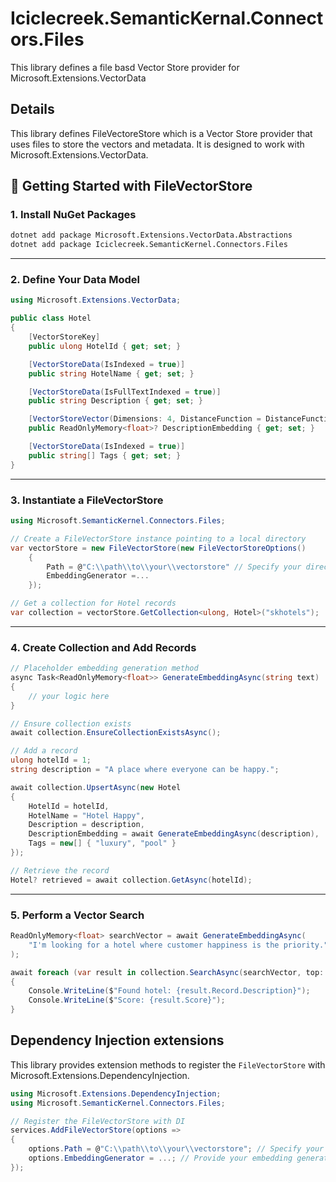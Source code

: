 ﻿# Iciclecreek.SemanticKernal.Connectors.Files
This library defines a file basd Vector Store provider for Microsoft.Extensions.VectorData

## Details
This library defines FileVectoreStore which is a Vector Store provider that uses files to store the vectors and metadata. It is designed to work with Microsoft.Extensions.VectorData.


## 🚀 Getting Started with FileVectorStore

### 1. Install NuGet Packages

```bash
dotnet add package Microsoft.Extensions.VectorData.Abstractions
dotnet add package Iciclecreek.SemanticKernel.Connectors.Files
```

---

### 2. Define Your Data Model

```csharp
using Microsoft.Extensions.VectorData;

public class Hotel
{
    [VectorStoreKey]
    public ulong HotelId { get; set; }

    [VectorStoreData(IsIndexed = true)]
    public string HotelName { get; set; }

    [VectorStoreData(IsFullTextIndexed = true)]
    public string Description { get; set; }

    [VectorStoreVector(Dimensions: 4, DistanceFunction = DistanceFunction.CosineSimilarity, IndexKind = IndexKind.Hnsw)]
    public ReadOnlyMemory<float>? DescriptionEmbedding { get; set; }

    [VectorStoreData(IsIndexed = true)]
    public string[] Tags { get; set; }
}
```

---

### 3. Instantiate a FileVectorStore

```csharp
using Microsoft.SemanticKernel.Connectors.Files;

// Create a FileVectorStore instance pointing to a local directory
var vectorStore = new FileVectorStore(new FileVectorStoreOptions() 
    { 
        Path = @"C:\\path\\to\\your\\vectorstore" // Specify your directory path here,
        EmbeddingGenerator =...
    });

// Get a collection for Hotel records
var collection = vectorStore.GetCollection<ulong, Hotel>("skhotels");
```

---

### 4. Create Collection and Add Records

```csharp
// Placeholder embedding generation method
async Task<ReadOnlyMemory<float>> GenerateEmbeddingAsync(string text)
{
    // your logic here
}

// Ensure collection exists
await collection.EnsureCollectionExistsAsync();

// Add a record
ulong hotelId = 1;
string description = "A place where everyone can be happy.";

await collection.UpsertAsync(new Hotel
{
    HotelId = hotelId,
    HotelName = "Hotel Happy",
    Description = description,
    DescriptionEmbedding = await GenerateEmbeddingAsync(description),
    Tags = new[] { "luxury", "pool" }
});

// Retrieve the record
Hotel? retrieved = await collection.GetAsync(hotelId);
```

---

### 5. Perform a Vector Search

```csharp
ReadOnlyMemory<float> searchVector = await GenerateEmbeddingAsync(
    "I'm looking for a hotel where customer happiness is the priority."
);

await foreach (var result in collection.SearchAsync(searchVector, top: 1))
{
    Console.WriteLine($"Found hotel: {result.Record.Description}");
    Console.WriteLine($"Score: {result.Score}");
}
```

## Dependency Injection extensions

This library provides extension methods to register the `FileVectorStore` with Microsoft.Extensions.DependencyInjection.

```csharp
using Microsoft.Extensions.DependencyInjection;
using Microsoft.SemanticKernel.Connectors.Files;

// Register the FileVectorStore with DI
services.AddFileVectorStore(options => 
{
    options.Path = @"C:\\path\\to\\your\\vectorstore"; // Specify your directory path here
    options.EmbeddingGenerator = ...; // Provide your embedding generator here
});
```
